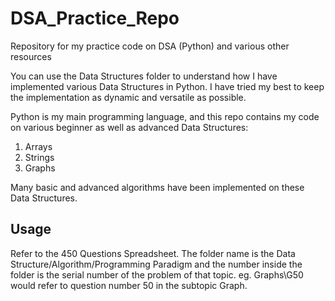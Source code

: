 # DSA_Practice_Repo
Repository for my practice code on DSA (Python) and various other resources

You can use the Data Structures folder to understand how I have implemented various Data Structures in Python. I have tried my best to keep the implementation as dynamic and versatile as possible.

Python is my main programming language, and this repo contains my code on various beginner as well as advanced Data Structures:
1. Arrays
2. Strings
3. Graphs

Many basic and advanced algorithms have been implemented on these Data Structures.

## Usage

Refer to the 450 Questions Spreadsheet. The folder name is the Data Structure/Algorithm/Programming Paradigm and the number inside the folder is the serial number of the problem of that topic.
eg. Graphs\G50 would refer to question number 50 in the subtopic Graph.

